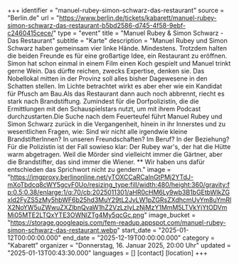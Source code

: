 +++
identifier = "manuel-rubey-simon-schwarz-das-restaurant"
source = "Berlin.de"
url = "https://www.berlin.de/tickets/kabarett/manuel-rubey-simon-schwarz-das-restaurant-b5bd2586-d745-4f58-9ebf-c2460415cece/"
type = "event"
title = "Manuel Rubey & Simon Schwarz - Das Restaurant"
subtitle = "Karte"
description = "Manuel Rubey und Simon Schwarz haben gemeinsam vier linke Hände. Mindestens. Trotzdem halten die beiden Freunde es für eine großartige Idee, ein Restaurant zu eröffnen. Simon hat schon einmal in einem Film einen Koch gespielt und Manuel trinkt gerne Wein. Das dürfte reichen, zwecks Expertise, denken sie. Das Nobellokal mitten in der Provinz soll alles bisher Dagewesene in den Schatten stellen. Im Lichte betrachtet wirkt es aber eher wie ein Kandidat für Pfusch am Bau.Als das Restaurant dann auch noch abbrennt, riecht es stark nach Brandstiftung. Zumindest für die Dorfpolizistin, die die Ermittlungen mit den Schauspielstars nutzt, um mit ihrem Podcast durchzustarten.Die Suche nach dem Feuerteufel führt Manuel Rubey und Simon Schwarz zurück in die Vergangenheit, hinein in ihr Innerstes und zu wesentlichen Fragen, wie: Sind wir nicht alle irgendwie kleine BrandstifterInnen? In unseren Freundschaften? Im Beruf? In der Beziehung?Für die Polizistin ist der Fall sowieso klar: Der Rubey war's, der hat die Hütte warm abgetragen. Weil die Mörder sind vielleicht immer die Gärtner, aber die Brandstifter, das sind immer die Wiener. ** Wir haben uns dafür entschieden das Sprichwort nicht zu gendern."
image = "https://imgproxy.berlinonline.net/yTOXCCaRCaInGtPMj2YTdJ-mXoTbdcq8cWY5gcvF0Uo/resizing_type:fill/width:480/height:360/gravity:fp:0.5:0.38/enlarge:1/q:70/cb:2025011301/aHR0cHM6Ly9wb3B1bGEtbWlkZGxld2FyZS5zMy5hbWF6b25hd3MuY29tL2JvLW1pZGRsZXdhcmUvYm8uYmRlX2NoYW5uZWwuZXZlbnQvaW1hZ2VzLzIyLzNjMzY1MmM5LTVkYjYtODVmMi05MTE2LTQxYTE3OWNlZTg4My5qcGc.png"
image_bucket = "https://storage.googleapis.com/fem-readup.appspot.com/manuel-rubey-simon-schwarz-das-restaurant.webp"
start_date = "2025-01-12T00:00:00.000"
end_date = "2025-12-19T00:00:00.000"
category = "Kabarett"
organizer = "Donnerstag, 16. Januar 2025, 20:00 Uhr"
updated = "2025-01-13T00:43:30.000"
languages = []
[contact]
[location]
+++